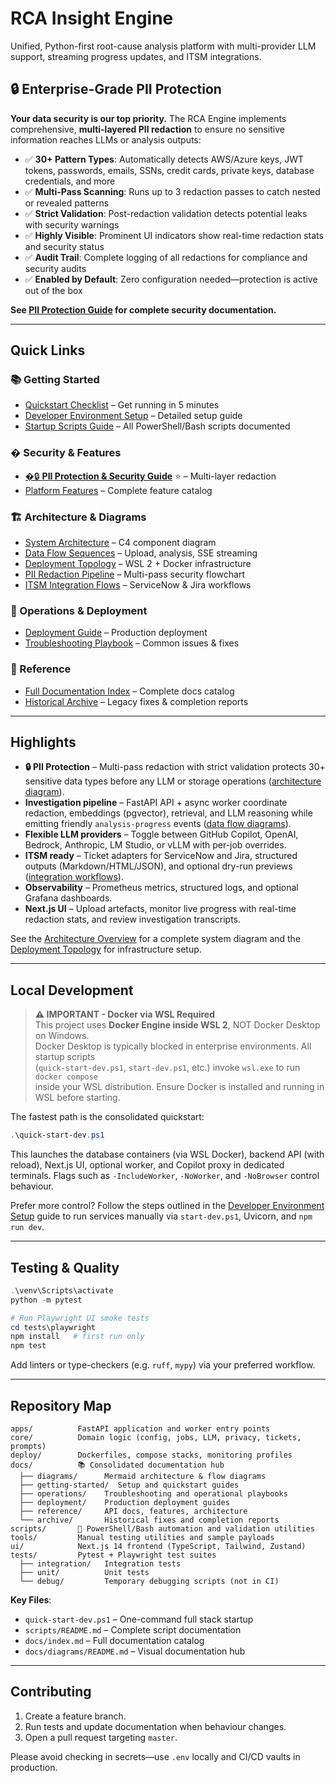 # RCA Insight Engine

Unified, Python-first root-cause analysis platform with multi-provider LLM support, streaming progress updates, and ITSM integrations.

## 🔒 Enterprise-Grade PII Protection

**Your data security is our top priority.** The RCA Engine implements comprehensive, **multi-layered PII redaction** to ensure no sensitive information reaches LLMs or analysis outputs:

- ✅ **30+ Pattern Types**: Automatically detects AWS/Azure keys, JWT tokens, passwords, emails, SSNs, credit cards, private keys, database credentials, and more
- ✅ **Multi-Pass Scanning**: Runs up to 3 redaction passes to catch nested or revealed patterns
- ✅ **Strict Validation**: Post-redaction validation detects potential leaks with security warnings
- ✅ **Highly Visible**: Prominent UI indicators show real-time redaction stats and security status
- ✅ **Audit Trail**: Complete logging of all redactions for compliance and security audits
- ✅ **Enabled by Default**: Zero configuration needed—protection is active out of the box

**See [PII Protection Guide](docs/PII_PROTECTION_GUIDE.md) for complete security documentation.**

---

## Quick Links

### 📚 Getting Started
- [Quickstart Checklist](docs/getting-started/quickstart.md) – Get running in 5 minutes
- [Developer Environment Setup](docs/getting-started/dev-setup.md) – Detailed setup guide
- [Startup Scripts Guide](scripts/README.md) – All PowerShell/Bash scripts documented

### � Security & Features
- [�🔒 **PII Protection & Security Guide**](docs/PII_PROTECTION_GUIDE.md) ⭐ – Multi-layer redaction
- [Platform Features](docs/reference/features.md) – Complete feature catalog

### 🏗️ Architecture & Diagrams
- [System Architecture](docs/diagrams/architecture.md) – C4 component diagram
- [Data Flow Sequences](docs/diagrams/data-flow.md) – Upload, analysis, SSE streaming
- [Deployment Topology](docs/diagrams/deployment.md) – WSL 2 + Docker infrastructure
- [PII Redaction Pipeline](docs/diagrams/pii-pipeline.md) – Multi-pass security flowchart
- [ITSM Integration Flows](docs/diagrams/itsm-integration.md) – ServiceNow & Jira workflows

### 🚀 Operations & Deployment
- [Deployment Guide](docs/deployment/deployment-guide.md) – Production deployment
- [Troubleshooting Playbook](docs/operations/troubleshooting.md) – Common issues & fixes

### 📖 Reference
- [Full Documentation Index](docs/index.md) – Complete docs catalog
- [Historical Archive](docs/archive/HISTORICAL_NOTES.md) – Legacy fixes & completion reports

---

## Highlights

- **🔒 PII Protection** – Multi-pass redaction with strict validation protects 30+ sensitive data types before any LLM or storage operations ([architecture diagram](docs/diagrams/pii-pipeline.md)).
- **Investigation pipeline** – FastAPI API + async worker coordinate redaction, embeddings (pgvector), retrieval, and LLM reasoning while emitting friendly `analysis-progress` events ([data flow diagrams](docs/diagrams/data-flow.md)).
- **Flexible LLM providers** – Toggle between GitHub Copilot, OpenAI, Bedrock, Anthropic, LM Studio, or vLLM with per-job overrides.
- **ITSM ready** – Ticket adapters for ServiceNow and Jira, structured outputs (Markdown/HTML/JSON), and optional dry-run previews ([integration workflows](docs/diagrams/itsm-integration.md)).
- **Observability** – Prometheus metrics, structured logs, and optional Grafana dashboards.
- **Next.js UI** – Upload artefacts, monitor live progress with real-time redaction stats, and review investigation transcripts.

See the [Architecture Overview](docs/diagrams/architecture.md) for a complete system diagram and the [Deployment Topology](docs/diagrams/deployment.md) for infrastructure setup.

---

## Local Development

> **⚠️ IMPORTANT - Docker via WSL Required**  
> This project uses **Docker Engine inside WSL 2**, NOT Docker Desktop on Windows.  
> Docker Desktop is typically blocked in enterprise environments. All startup scripts  
> (`quick-start-dev.ps1`, `start-dev.ps1`, etc.) invoke `wsl.exe` to run `docker compose`  
> inside your WSL distribution. Ensure Docker is installed and running in WSL before starting.

The fastest path is the consolidated quickstart:

```powershell
.\quick-start-dev.ps1
```

This launches the database containers (via WSL Docker), backend API (with reload), Next.js UI, optional worker, and Copilot proxy in dedicated terminals. Flags such as `-IncludeWorker`, `-NoWorker`, and `-NoBrowser` control behaviour.

Prefer more control? Follow the steps outlined in the [Developer Environment Setup](docs/getting-started/dev-setup.md) guide to run services manually via `start-dev.ps1`, Uvicorn, and `npm run dev`.

---

## Testing & Quality

```powershell
.\venv\Scripts\activate
python -m pytest

# Run Playwright UI smoke tests
cd tests\playwright
npm install   # first run only
npm test
```

Add linters or type-checkers (e.g. `ruff`, `mypy`) via your preferred workflow.

---

## Repository Map

```
apps/          FastAPI application and worker entry points
core/          Domain logic (config, jobs, LLM, privacy, tickets, prompts)
deploy/        Dockerfiles, compose stacks, monitoring profiles
docs/          📚 Consolidated documentation hub
  ├── diagrams/      Mermaid architecture & flow diagrams
  ├── getting-started/  Setup and quickstart guides
  ├── operations/    Troubleshooting and operational playbooks
  ├── deployment/    Production deployment guides
  ├── reference/     API docs, features, architecture
  └── archive/       Historical fixes and completion reports
scripts/       🔧 PowerShell/Bash automation and validation utilities
tools/         Manual testing utilities and sample payloads
ui/            Next.js 14 frontend (TypeScript, Tailwind, Zustand)
tests/         Pytest + Playwright test suites
  ├── integration/   Integration tests
  ├── unit/          Unit tests
  └── debug/         Temporary debugging scripts (not in CI)
```

**Key Files**:
- `quick-start-dev.ps1` – One-command full stack startup
- `scripts/README.md` – Complete script documentation
- `docs/index.md` – Full documentation catalog
- `docs/diagrams/README.md` – Visual documentation hub

---

## Contributing

1. Create a feature branch.
2. Run tests and update documentation when behaviour changes.
3. Open a pull request targeting `master`.

Please avoid checking in secrets—use `.env` locally and CI/CD vaults in production.
